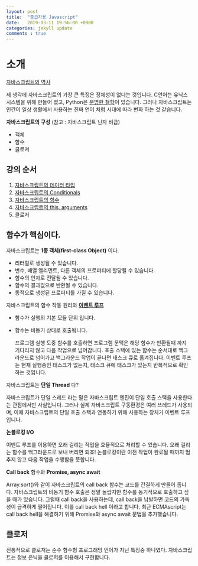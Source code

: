```yaml
---
layout: post
title:  "중급자용 Javascript"
date:   2019-03-11 19:56:00 +0900
categories: jekyll update
comments : true
---
```


# 소개

[자바스크립트의 역사](https://wit.nts-corp.com/2014/08/13/1925)

제 생각에 자바스크립트의 가장 큰 특징은 정체성이 없다는 것입니다. C언어는 유닉스 시스템을 위해 만들어 졌고, Python은 [분명한 철학](https://gist.github.com/Nesffer/30651e6197f03eb029720a0e5b1e0c22)이 있습니다. 그러나 자바스크립트는 인간이 일상 생활에서 사용하는 진짜 언어 처럼 시대에 따라 변화 하는 것 같습니다.

**자바스크립트의 구성**
(참고 : 자바스크립트 닌자 비급)

- 객체
- 함수
- 클로져

## 강의 순서

1. [자바스크립트의 데이터 타입](https://gwnuysw.github.io/jekyll/update/2018/09/29/javascript-datatype.html)
2. [자바스크립트의  Conditionals](https://gwnuysw.github.io/jekyll/update/2018/09/29/javascript_condition.html)
3. [자바스크립트의 함수](https://gwnuysw.github.io/jekyll/update/2018/09/29/javascript_function.html)
4. [자바스크립트의 this, arguments](https://gwnuysw.github.io/jekyll/update/2018/12/24/javascript-this.html)
5. 클로저
## 함수가 핵심이다.

자바스크립트는 **1종 객체(first-class Object)** 이다.

- 리터럴로 생성될 수 있습니다.
- 변수, 배열 엘리먼트, 다른 객체의 프로퍼티에 할당될 수 있습니다.
- 함수의 인자로 전달될 수 있습니다.
- 함수의 결과값으로 반환될 수 있습니다.
- 동적으로 생성된 프로퍼티를 가질 수 있습니다.

자바스크립트의 함수 작동 원리와 **[이벤트 루프](https://meetup.toast.com/posts/89)**

- 함수가 실행의 기본 모듈 단위 입니다.
- 함수는 비동기 상태로 호출됩니다.

  프로그램 실행 도중 함수를 호출하면 프로그램 문맥은 해당 함수가 반환될때 까지 기다리지 않고 다음 작업으로 넘어갑니다. 호출 스택에 있는 함수는 순서대로 백그라운드로 넘어가고 백그라운드 작업이 끝나면 태스크 큐로 옮겨집니다. 이벤트 루프는 현재 실행중인 태스크가 없는지, 태스크 큐에 태스크가 있는지 반복적으로 확인하는 것입니다.

자바스크립트는 **단일 Thread** 다?

  자바스크립트가 단일 스레드 라는 말은 자바스크립트 엔진이 단일 호출 스택을 사용한다는 관점에서만 사실입니다. 그러나 실제 자바스크립트 구동환경은 여러 쓰레드가 사용되며, 이때 자바스크립트의 단일 호출 스택과 연동하기 위해 사용하는 장치가 이벤트 루프입니다.

**논블로킹 I/O**

이벤트 루프를 이용하면 오래 걸리는 작업을 효율적으로 처리할 수 있습니다. 오래 걸리는 함수를 백그라운드로 보내 버리면 되죠! 논블로킹이란 이전 작업이 완료될 때까지 멈추지 않고 다음 작업을 수행함을 뜻합니다.

**Call back** 함수와 **Promise, async await**

Array.sort()와 같이 자바스크립트의 call back 함수는 코드를 간결하게 만들어 줍니다. 자바스크립트의 비동기 함수 호출은 정말 놀랍지만 함수를 동기적으로 호출하고 싶을 때가 있습니다. 그럴때 call back을 사용하는데, call back을 남발하면 코드의 가독성이 급격하게 떨어집니다. 이를 call back hell 이라고 합니다. 최근 ECMAscript는 call back hell을 해결하기 위해 Promise와 async await 문법을 추가했습니다.

## 클로저

전통적으로 클로저는 순수 함수형 프로그래밍 언어가 지닌 특징중 하나였다. 자바스크립트는 정보 은닉을 클로저를 이용해서 구현합니다.
